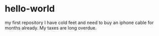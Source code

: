 # hello-world
my first repository
I have cold feet and need to buy an iphone cable for months already. 
My taxes are long overdue.
